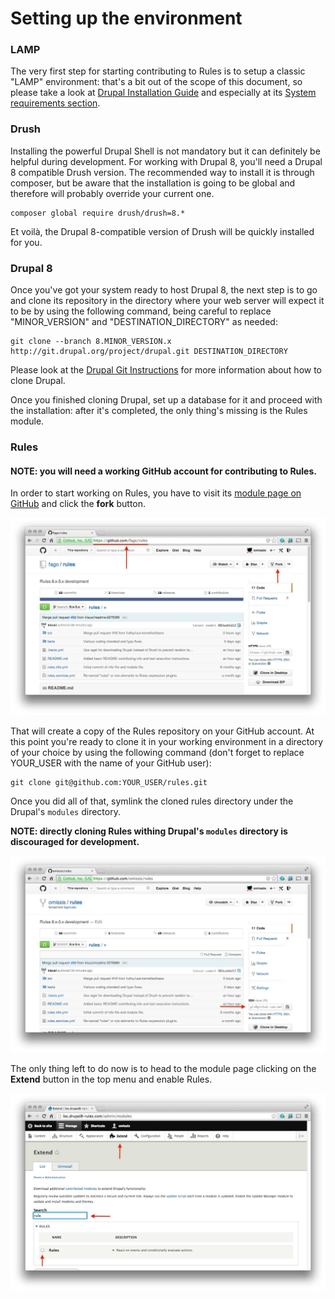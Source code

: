 # Setting up the environment

### LAMP

The very first step for starting contributing to Rules is to setup a classic
"LAMP" environment: that's a bit out of the scope of this document, so please
take a look at [Drupal Installation Guide](https://drupal.org/documentation/install)
and especially at its [System requirements section](https://drupal.org/requirements).

### Drush

Installing the powerful Drupal Shell is not mandatory but it can definitely be helpful during development. For working with Drupal 8, you'll need a Drupal 8 compatible Drush version. The recommended way to install it is through composer, but be aware that the installation is going to be global and therefore will probably override your current one.

    composer global require drush/drush=8.*

Et voilà, the Drupal 8-compatible version of Drush will be quickly installed for you.

### Drupal 8

Once you've got your system ready to host Drupal 8, the next step is to go and
clone its repository in the directory where your web server will expect it to be
by using the following command, being careful to replace "MINOR_VERSION" and "DESTINATION_DIRECTORY" as needed:

    git clone --branch 8.MINOR_VERSION.x http://git.drupal.org/project/drupal.git DESTINATION_DIRECTORY

Please look at the [Drupal Git Instructions](https://drupal.org/project/drupal/git-instructions)
for more information about how to clone Drupal.

Once you finished cloning Drupal, set up a database for it and proceed with the
installation: after it's completed, the only thing's missing is the Rules
module.

### Rules

#### NOTE: you will need a working GitHub account for contributing to Rules.

In order to start working on Rules, you have to visit its
[module page on GitHub](https://github.com/fago/rules) and click the **fork**
button.

![Forking Rules repository](images/original-repository.jpg)

That will create a copy of the Rules repository on your GitHub account. At this
point you're ready to clone it in your working environment in a directory of your choice by using the following command (don't forget to replace YOUR_USER with
the name of your GitHub user):

    git clone git@github.com:YOUR_USER/rules.git

Once you did all of that, symlink the cloned rules directory under the Drupal's ``modules``
directory.

**NOTE: directly cloning Rules withing Drupal's ``modules`` directory is discouraged for development.**

![Drupal 8 modules page](images/forked-repository.jpg)

The only thing left to do now is to head to the module page clicking on the
**Extend** button in the top menu and enable Rules.

![Drupal 8 modules page](images/enable-module.jpg)
